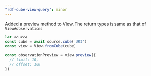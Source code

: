 ```yaml
---
"rdf-cube-view-query": minor
---
```


Added a preview method to View. The return types is same as that of `View#observations`

```js
let source
const cube = await source.cube('URI')
const view = View.fromCube(cube)

const observationPreview = view.preview({
  // limit: 10,
  // offset: 100
})
```
